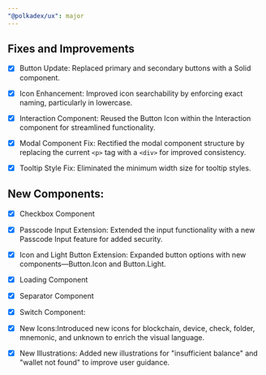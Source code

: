 ```yaml
---
"@polkadex/ux": major
---
```


## Fixes and Improvements
- [x] Button Update: Replaced primary and secondary buttons with a Solid component.
- [x] Icon Enhancement: Improved icon searchability by enforcing exact naming, particularly in lowercase.
- [x] Interaction Component: Reused the Button Icon within the Interaction component for streamlined functionality.
- [x] Modal Component Fix: Rectified the modal component structure by replacing the current `<p>` tag with a `<div>` for improved consistency.
- [x] Tooltip Style Fix: Eliminated the minimum width size for tooltip styles.


## New Components:
- [x] Checkbox Component
- [x] Passcode Input Extension: Extended the input functionality with a new Passcode Input feature for added security.
- [x] Icon and Light Button Extension: Expanded button options with new components—Button.Icon and Button.Light.
- [x] Loading Component
- [x] Separator Component
- [x] Switch Component:
- [x] New Icons:Introduced new icons for blockchain, device, check, folder, mnemonic, and unknown to enrich the visual language.
- [x] New Illustrations: Added new illustrations for "insufficient balance" and "wallet not found" to improve user guidance.

